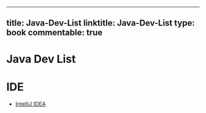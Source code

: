 
---
title: Java-Dev-List
linktitle: Java-Dev-List
type: book
commentable: true
---

# Java Dev List

# IDE

- [IntelliJ IDEA](https://github.com/judasn/IntelliJ-IDEA-Tutorial/)

    
